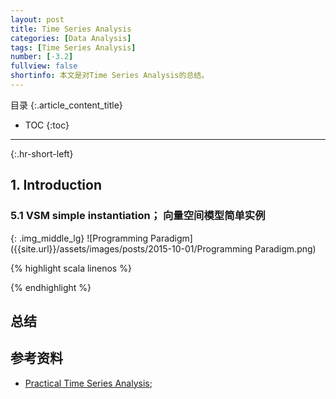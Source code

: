 ```yaml
---
layout: post
title: Time Series Analysis 
categories: [Data Analysis]
tags: [Time Series Analysis]
number: [-3.2]
fullview: false
shortinfo: 本文是对Time Series Analysis的总结。
---
```

目录
{:.article_content_title}


* TOC
{:toc}

---
{:.hr-short-left}

## 1. Introduction 



### 5.1 VSM simple instantiation； 向量空间模型简单实例 ###

{: .img_middle_lg}
![Programming Paradigm]({{site.url}}/assets/images/posts/2015-10-01/Programming Paradigm.png)


{% highlight scala linenos %}

{% endhighlight %}

## 总结 ##


## 参考资料 ##
- [Practical Time Series Analysis](https://www.coursera.org/learn/practical-time-series-analysis/lecture/pPtHq/course-introduction);


